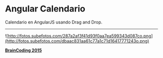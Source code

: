# Angular Calendario

Calendario en AngularJS usando Drag and Drop.
- - -
![http://fotos.subefotos.com/287a2af3f41d93f0aa7ea599343d087co.png](http://fotos.subefotos.com/dbaac831aa61c77a1c71d16417771243o.png)

**[BrainCoding 2015](http://braincoding.co)**
